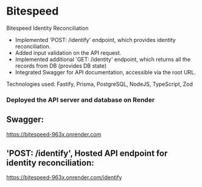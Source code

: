 # Bitespeed
Bitespeed Identity Reconciliation

- Implemented 'POST: /identify' endpoint, which provides identity reconciliation.
- Added input validation on the API request.
- Implemented additional 'GET: /identity' endpoint, which returns all the records from DB (provides DB state)
- Integrated Swagger for API documentation, accessible via the root URL.

Technologies used: Fastify, Prisma, PostgreSQL, NodeJS, TypeScript, Zod

### Deployed the API server and database on Render 
## Swagger:
https://bitespeed-963x.onrender.com
## 'POST: /identify', Hosted API endpoint for identity reconciliation: 
https://bitespeed-963x.onrender.com/identify
